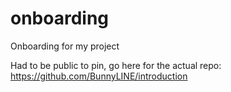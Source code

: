 # onboarding
Onboarding for my project

Had to be public to pin, go here for the actual repo: https://github.com/BunnyLINE/introduction
